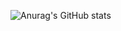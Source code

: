![Anurag's GitHub stats](https://github-readme-stats.vercel.app/api?username=Leonardo-shitp&show_icons=true&theme=dark)
